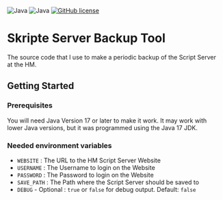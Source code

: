 ![Java](https://badgen.net/badge/language/Java/green)
![Java](https://badgen.net/badge/Java/JDK-17/green)
[![GitHub license](https://badgen.net/github/license/maxwai/skripte-server-backup)](LICENSE)

# Skripte Server Backup Tool

The source code that I use to make a periodic backup of the Script Server at the HM.

## Getting Started

### Prerequisites

You will need Java Version 17 or later to make it work. It may work with lower Java versions, but it
was programmed using the Java 17 JDK.

### Needed environment variables
 - `WEBSITE` : The URL to the HM Script Server Website
 - `USERNAME` : The Username to login on the Website
 - `PASSWORD` : The Password to login on the Website
 - `SAVE_PATH` : The Path where the Script Server should be saved to
 - `DEBUG` - Optional : `true` or `false` for debug output. Default: `false`